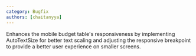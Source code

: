 ```yaml
---
category: Bugfix
authors: [chaitanyya]
---
```


Enhances the mobile budget table's responsiveness by implementing AutoTextSize for better text scaling and adjusting the responsive breakpoint to provide a better user experience on smaller screens.
